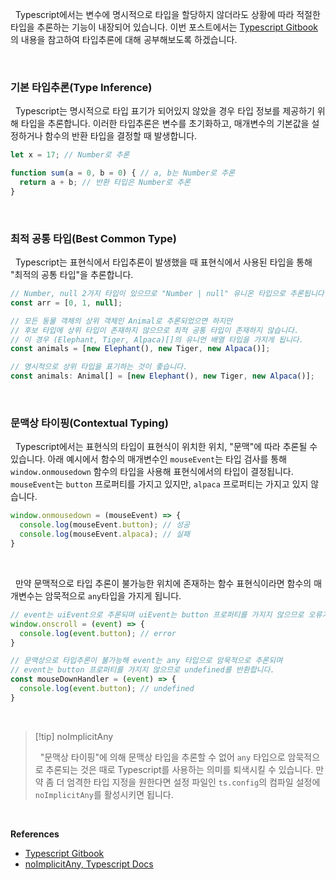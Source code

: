 
&nbsp;&nbsp;Typescript에서는 변수에 명시적으로 타입을 할당하지 않더라도 상황에 따라 적절한 타입을 추론하는 기능이 내장되어 있습니다. 이번 포스트에서는 [Typescript Gitbook](https://typescript-kr.github.io/pages/type-inference.html)의 내용을 참고하여 타입추론에 대해 공부해보도록 하겠습니다.

<br>

### 기본 타입추론(Type Inference)

&nbsp;&nbsp;Typescript는 명시적으로 타입 표기가 되어있지 않았을 경우 타입 정보를 제공하기 위해 타입을 추론합니다. 이러한 타입추론은 변수를 초기화하고, 매개변수의 기본값을 설정하거나 함수의 반환 타입을 결정할 때 발생합니다.

```typescript
let x = 17; // Number로 추론

function sum(a = 0, b = 0) { // a, b는 Number로 추론
  return a + b; // 반환 타입은 Number로 추론
}
```

<br>

### 최적 공통 타입(Best Common Type)

&nbsp;&nbsp;Typescript는 표현식에서 타입추론이 발생했을 때 표현식에서 사용된 타입을 통해 "최적의 공통 타입"을 추론합니다.

```typescript
// Number, null 2가지 타입이 있으므로 "Number | null" 유니온 타입으로 추론됩니다.
const arr = [0, 1, null];
```

```typescript
// 모든 동물 객체의 상위 객체인 Animal로 추론되었으면 하지만
// 후보 타입에 상위 타입이 존재하지 않으므로 최적 공통 타입이 존재하지 않습니다.
// 이 경우 (Elephant, Tiger, Alpaca)[]의 유니언 배열 타입을 가지게 됩니다.
const animals = [new Elephant(), new Tiger, new Alpaca()];

// 명시적으로 상위 타입을 표기하는 것이 좋습니다.
const animals: Animal[] = [new Elephant(), new Tiger, new Alpaca()];
```

<br>

### 문맥상 타이핑(Contextual Typing)

&nbsp;&nbsp;Typescript에서는 표현식의 타입이 표현식이 위치한 위치, "문맥"에 따라 추론될 수 있습니다. 아래 예시에서 함수의 매개변수인 `mouseEvent`는 타입 검사를 통해 `window.onmousedown` 함수의 타입을 사용해 표현식에서의 타입이 결정됩니다. `mouseEvent`는 `button` 프로퍼티를 가지고 있지만, `alpaca` 프로퍼티는 가지고 있지 않습니다.

```typescript
window.onmousedown = (mouseEvent) => {
  console.log(mouseEvent.button); // 성공
  console.log(mouseEvent.alpaca); // 실패
}
```

<br>

&nbsp;&nbsp;만약 문맥적으로 타입 추론이 불가능한 위치에 존재하는 함수 표현식이라면 함수의 매개변수는 암묵적으로 `any`타입을 가지게 됩니다.

```typescript
// event는 uiEvent으로 추론되며 uiEvent는 button 프로퍼티를 가지지 않으므로 오류가 발생
window.onscroll = (event) => {
  console.log(event.button); // error
}

// 문맥상으로 타입추론이 불가능해 event는 any 타입으로 암묵적으로 추론되며
// event는 button 프로퍼티를 가지지 않으므로 undefined를 반환합니다.
const mouseDownHandler = (event) => {
  console.log(event.button); // undefined 
}
```

<br>

> [!tip] noImplicitAny
> 
> &nbsp;&nbsp;"문맥상 타이핑"에 의해 문맥상 타입을 추론할 수 없어 `any` 타입으로 암묵적으로 추론되는 것은 때로 Typescript를 사용하는 의미를 퇴색시킬 수 있습니다. 만약 좀 더 엄격한 타입 지정을 원한다면 설정 파일인 `ts.config`의 컴파일 설정에`noImplicitAny`를 활성시키면 됩니다.

<br>

**References**
- [Typescript Gitbook](https://typescript-kr.github.io/pages/type-inference.html)
- [noImplicitAny, Typescript Docs](https://www.typescriptlang.org/tsconfig/noImplicitAny.html)